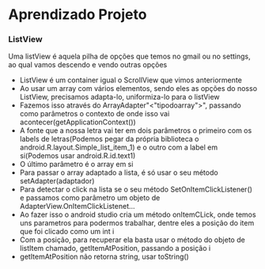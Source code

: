 <h1>Aprendizado Projeto</h1>

<h3>ListView</h3>
<p>Uma listView é aquela pilha de opções que temos no gmail ou no settings, ao qual vamos descendo e vendo outras opções</p>
<ul>
	<li>ListView é um container igual o ScrollView que vimos anteriormente</li>
	<li>Ao usar um array com vários elementos, sendo eles as opções do nosso ListView, precisamos adapta-lo, uniformiza-lo para o listView</li>
	<li>Fazemos isso através do ArrayAdapter"<"tipodoarray">", passando como parâmetros o contexto de onde isso vai acontecer(getApplicationContext()) </li>
	<li>A fonte que a nossa letra vai ter em dois parâmetros o primeiro com os labels de letras(Podemos pegar da própria biblioteca o android.R.layout.Simple_list_item_1) e o outro com a label em si(Podemos usar android.R.id.text1)</li>
	<li>O último parâmetro é o array em si</li>
	<li>Para passar o array adaptado a lista, é só usar o seu método setAdapter(adaptador)</li>
	<li>Para detectar o click na lista se o seu método SetOnItemClickListener() e passamos como parâmetro um objeto de AdapterView.OnItemClickListenet...</li>
	<li>Ao fazer isso o android studio cria um método onItemCLick, onde temos uns parametros para podermos trabalhar, dentre eles a posição do item que foi clicado como um int i</li>
	<li>Com a posição, para recuperar ela basta usar o método do objeto de listItem chamado, getItemAtPosition, passando a posição i</li>
	<li>getItemAtPosition não retorna string, usar toString()</li>
</ul>